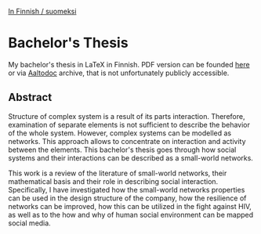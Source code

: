 
[In Finnish / suomeksi](LUEMINUT.md)

# Bachelor's Thesis

My bachelor's thesis in LaTeX in Finnish. PDF version can be founded [here](Galkin_Ossi_2016.pdf) or via [Aaltodoc](http://urn.fi/URN:NBN:fi:aalto-201606212745) archive, that is not unfortunately publicly accessible.

## Abstract

Structure of complex system is a result of its parts interaction. Therefore, examination of separate elements is not sufficient to describe the behavior of the whole system. However, complex systems can be modelled as networks. This approach allows to concentrate on interaction and activity between the elements. This bachelor's thesis goes through how social systems and their interactions can be described as a small-world networks.

This work is a review of the literature of small-world networks, their mathematical basis and their role in describing social interaction. Specifically, I have investigated how the small-world networks properties can be used in the design structure of the company, how the resilience of networks can be improved, how this can be utilized in the fight against HIV, as well as to the how and why of human social environment can be mapped social media.
